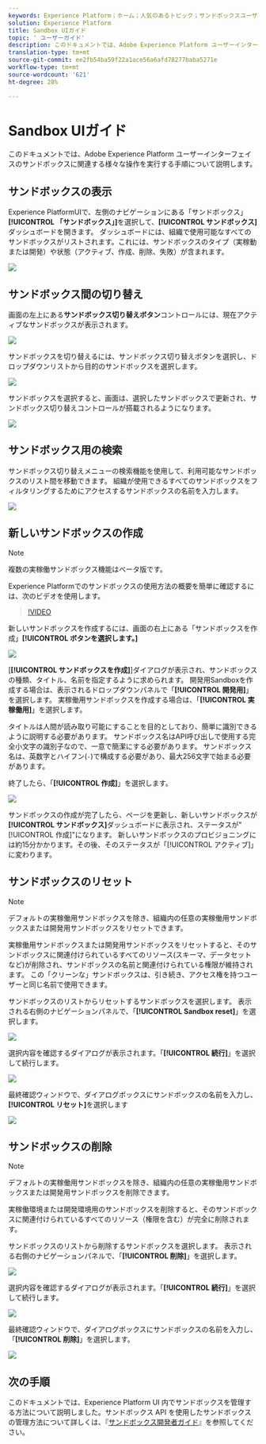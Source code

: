 ```yaml
---
keywords: Experience Platform；ホーム；人気のあるトピック；サンドボックスユーザーガイド；サンドボックスガイド
solution: Experience Platform
title: Sandbox UIガイド
topic: ' ユーザーガイド'
description: このドキュメントでは、Adobe Experience Platform ユーザーインターフェイスのサンドボックスに関連する様々な操作を実行する手順について説明します。
translation-type: tm+mt
source-git-commit: ee2fb54ba59f22a1ace56a6afd78277baba5271e
workflow-type: tm+mt
source-wordcount: '621'
ht-degree: 28%

---
```



# Sandbox UIガイド

このドキュメントでは、Adobe Experience Platform ユーザーインターフェイスのサンドボックスに関連する様々な操作を実行する手順について説明します。

## サンドボックスの表示

Experience PlatformUIで、左側のナビゲーションにある「サンドボックス」**[!UICONTROL 「サンドボックス」]**&#x200B;を選択して、**[!UICONTROL サンドボックス]**&#x200B;ダッシュボードを開きます。 ダッシュボードには、組織で使用可能なすべてのサンドボックスがリストされます。これには、サンドボックスのタイプ（実稼動または開発）や状態（アクティブ、作成、削除、失敗）が含まれます。

![](../images/ui/view-sandboxes.png)

## サンドボックス間の切り替え

画面の左上にある&#x200B;**サンドボックス切り替えボタン**&#x200B;コントロールには、現在アクティブなサンドボックスが表示されます。

![](../images/ui/sandbox-switcher.png)

サンドボックスを切り替えるには、サンドボックス切り替えボタンを選択し、ドロップダウンリストから目的のサンドボックスを選択します。

![](../images/ui/switcher-menu.png)

サンドボックスを選択すると、画面は、選択したサンドボックスで更新され、サンドボックス切り替えコントロールが搭載されるようになります。

![](../images/ui/switched.png)

## サンドボックス用の検索

サンドボックス切り替えメニューの検索機能を使用して、利用可能なサンドボックスのリスト間を移動できます。 組織が使用できるすべてのサンドボックスをフィルタリングするためにアクセスするサンドボックスの名前を入力します。

![](../images/ui/sandbox-search.png)

## 新しいサンドボックスの作成

>[!NOTE]
>
>複数の実稼働サンドボックス機能はベータ版です。

Experience Platformでのサンドボックスの使用方法の概要を簡単に確認するには、次のビデオを使用します。

>[!VIDEO](https://video.tv.adobe.com/v/29838/?quality=12&learn=on)

新しいサンドボックスを作成するには、画面の右上にある「サンドボックスを作成」**[!UICONTROL ボタンを選択します。]**

![](../images/ui/create-sandbox.png)

[**[!UICONTROL サンドボックスを作成]**]ダイアログが表示され、サンドボックスの種類、タイトル、名前を指定するように求められます。 開発用Sandboxを作成する場合は、表示されるドロップダウンパネルで「**[!UICONTROL 開発用]**」を選択します。 実稼働用サンドボックスを作成する場合は、「**[!UICONTROL 実稼働用]**」を選択します。

タイトルは人間が読み取り可能にすることを目的としており、簡単に識別できるように説明する必要があります。 サンドボックス名はAPI呼び出しで使用する完全小文字の識別子なので、一意で簡潔にする必要があります。 サンドボックス名は、英数字とハイフン(`-`)で構成する必要があり、最大256文字で始まる必要があります。

終了したら、「**[!UICONTROL 作成]**」を選択します。

![](../images/ui/create-dialog.png)

サンドボックスの作成が完了したら、ページを更新し、新しいサンドボックスが&#x200B;**[!UICONTROL サンドボックス]**&#x200B;ダッシュボードに表示され、ステータスが&quot;[!UICONTROL 作成]&quot;になります。 新しいサンドボックスのプロビジョニングには約15分かかります。その後、そのステータスが「[!UICONTROL アクティブ]」に変わります。

## サンドボックスのリセット

>[!NOTE]
>
>デフォルトの実稼働用サンドボックスを除き、組織内の任意の実稼働用サンドボックスまたは開発用サンドボックスをリセットできます。

実稼働用サンドボックスまたは開発用サンドボックスをリセットすると、そのサンドボックスに関連付けられているすべてのリソース(スキーマ、データセットなど)が削除され、サンドボックスの名前と関連付けられている権限が維持されます。 この「クリーンな」サンドボックスは、引き続き、アクセス権を持つユーザーと同じ名前で使用できます。

サンドボックスのリストからリセットするサンドボックスを選択します。 表示される右側のナビゲーションパネルで、「**[!UICONTROL Sandbox reset]**」を選択します。

![](../images/ui/reset-sandbox.png)

選択内容を確認するダイアログが表示されます。「**[!UICONTROL 続行]**」を選択して続行します。

![](../images/ui/reset-confirm.png)

最終確認ウィンドウで、ダイアログボックスにサンドボックスの名前を入力し、**[!UICONTROL リセット]**&#x200B;を選択します

![](../images/ui/reset-final-confirm.png)

## サンドボックスの削除

>[!NOTE]
>
>デフォルトの実稼働用サンドボックスを除き、組織内の任意の実稼働用サンドボックスまたは開発用サンドボックスを削除できます。

実稼働環境または開発環境用のサンドボックスを削除すると、そのサンドボックスに関連付けられているすべてのリソース（権限を含む）が完全に削除されます。

サンドボックスのリストから削除するサンドボックスを選択します。 表示される右側のナビゲーションパネルで、「**[!UICONTROL 削除]**」を選択します。

![](../images/ui/delete-sandbox.png)

選択内容を確認するダイアログが表示されます。「**[!UICONTROL 続行]**」を選択して続行します。

![](../images/ui/delete-confirm.png)

最終確認ウィンドウで、ダイアログボックスにサンドボックスの名前を入力し、「**[!UICONTROL 削除]**」を選択します。

![](../images/ui/delete-final-confirm.png)

## 次の手順

このドキュメントでは、Experience Platform UI 内でサンドボックスを管理する方法について説明しました。サンドボックス API を使用したサンドボックスの管理方法について詳しくは、『[サンドボックス開発者ガイド](../api/getting-started.md)』を参照してください。